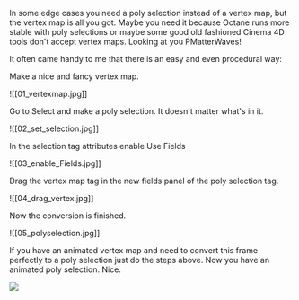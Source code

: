 In some edge cases you need a poly selection instead of a vertex map, but the vertex map is all you got. Maybe you need it because Octane runs more stable with poly selections or maybe some good old fashioned Cinema 4D tools don't accept vertex maps. Looking at you PMatterWaves!  
  
It often came handy to me that there is an easy and even procedural way:

Make a nice and fancy vertex map.

![[01_vertexmap.jpg]]

Go to Select and make a poly selection. It doesn't matter what's in it.

![[02_set_selection.jpg]]

In the selection tag attributes enable Use Fields

![[03_enable_Fields.jpg]]

Drag the vertex map tag in the new fields panel of the poly selection tag.

![[04_drag_vertex.jpg]]

Now the conversion is finished.  

![[05_polyselection.jpg]]

If you have an animated vertex map and need to convert this frame perfectly to a poly selection just do the steps above. Now you have an animated poly selection. Nice.

<img src="https://media3.giphy.com/media/9QkkGY5jF0NyGw4gqh/giphy.gif" />
